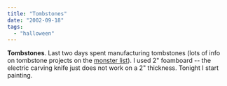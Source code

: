 ```yaml
---
title: "Tombstones"
date: "2002-09-18"
tags: 
  - "halloween"
---
```


**Tombstones**. Last two days spent manufacturing tombstones (lots of info on tombstone projects on the [monster list](http://markbutler.8m.com/monsterlist.htm)). I used 2" foamboard -- the electric carving knife just does not work on a 2" thickness. Tonight I start painting.
